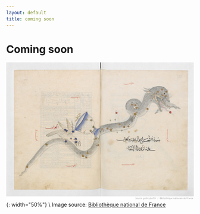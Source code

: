 ```yaml
---
layout: default
title: coming soon
---
```

# Coming soon

![hydra](/myth/btv1b60006156.jpeg){: width="50%"} \\
Image source: [Bibliothèque national de France][gallicasrc]


[gallicasrc]: http://gallica.bnf.fr/ark:/12148/btv1b60006156/f455.item
